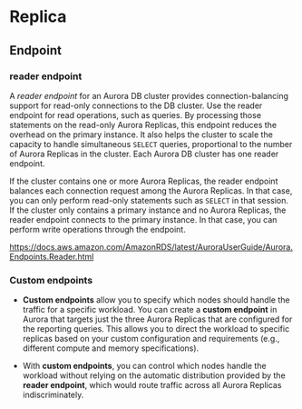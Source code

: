 # Replica

## Endpoint
### reader endpoint
A _reader endpoint_ for an Aurora DB cluster provides connection-balancing support for read-only connections to the DB cluster. Use the reader endpoint for read operations, such as queries. By processing those statements on the read-only Aurora Replicas, this endpoint reduces the overhead on the primary instance. It also helps the cluster to scale the capacity to handle simultaneous `SELECT` queries, proportional to the number of Aurora Replicas in the cluster. Each Aurora DB cluster has one reader endpoint.

If the cluster contains one or more Aurora Replicas, the reader endpoint balances each connection request among the Aurora Replicas. In that case, you can only perform read-only statements such as `SELECT` in that session. If the cluster only contains a primary instance and no Aurora Replicas, the reader endpoint connects to the primary instance. In that case, you can perform write operations through the endpoint.

https://docs.aws.amazon.com/AmazonRDS/latest/AuroraUserGuide/Aurora.Endpoints.Reader.html

### Custom endpoints

- **Custom endpoints** allow you to specify which nodes should handle the traffic for a specific workload. You can create a **custom endpoint** in Aurora that targets just the three Aurora Replicas that are configured for the reporting queries. This allows you to direct the workload to specific replicas based on your custom configuration and requirements (e.g., different compute and memory specifications).
    
- With **custom endpoints**, you can control which nodes handle the workload without relying on the automatic distribution provided by the **reader endpoint**, which would route traffic across all Aurora Replicas indiscriminately.